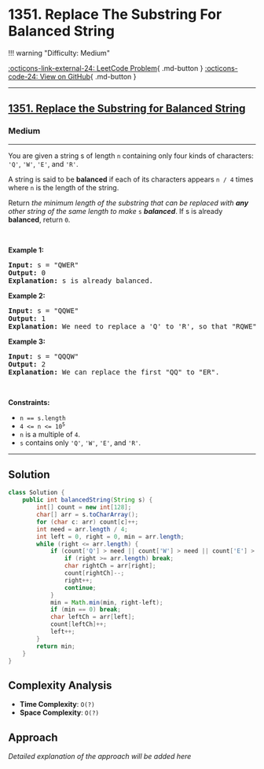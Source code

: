 # 1351. Replace The Substring For Balanced String

!!! warning "Difficulty: Medium"

[:octicons-link-external-24: LeetCode Problem](https://leetcode.com/problems/replace-the-substring-for-balanced-string/){ .md-button }
[:octicons-code-24: View on GitHub](https://github.com/RAJ8664/Leetcode/tree/master/1351-replace-the-substring-for-balanced-string){ .md-button }

---

<h2><a href="https://leetcode.com/problems/replace-the-substring-for-balanced-string">1351. Replace the Substring for Balanced String</a></h2><h3>Medium</h3><hr><p>You are given a string s of length <code>n</code> containing only four kinds of characters: <code>&#39;Q&#39;</code>, <code>&#39;W&#39;</code>, <code>&#39;E&#39;</code>, and <code>&#39;R&#39;</code>.</p>

<p>A string is said to be <strong>balanced</strong><em> </em>if each of its characters appears <code>n / 4</code> times where <code>n</code> is the length of the string.</p>

<p>Return <em>the minimum length of the substring that can be replaced with <strong>any</strong> other string of the same length to make </em><code>s</code><em> <strong>balanced</strong></em>. If s is already <strong>balanced</strong>, return <code>0</code>.</p>

<p>&nbsp;</p>
<p><strong class="example">Example 1:</strong></p>

<pre>
<strong>Input:</strong> s = &quot;QWER&quot;
<strong>Output:</strong> 0
<strong>Explanation:</strong> s is already balanced.
</pre>

<p><strong class="example">Example 2:</strong></p>

<pre>
<strong>Input:</strong> s = &quot;QQWE&quot;
<strong>Output:</strong> 1
<strong>Explanation:</strong> We need to replace a &#39;Q&#39; to &#39;R&#39;, so that &quot;RQWE&quot; (or &quot;QRWE&quot;) is balanced.
</pre>

<p><strong class="example">Example 3:</strong></p>

<pre>
<strong>Input:</strong> s = &quot;QQQW&quot;
<strong>Output:</strong> 2
<strong>Explanation:</strong> We can replace the first &quot;QQ&quot; to &quot;ER&quot;. 
</pre>

<p>&nbsp;</p>
<p><strong>Constraints:</strong></p>

<ul>
	<li><code>n == s.length</code></li>
	<li><code>4 &lt;= n &lt;= 10<sup>5</sup></code></li>
	<li><code>n</code> is a multiple of <code>4</code>.</li>
	<li><code>s</code> contains only <code>&#39;Q&#39;</code>, <code>&#39;W&#39;</code>, <code>&#39;E&#39;</code>, and <code>&#39;R&#39;</code>.</li>
</ul>


---

## Solution

```java
class Solution {
    public int balancedString(String s) {
        int[] count = new int[128];
        char[] arr = s.toCharArray();
        for (char c: arr) count[c]++;
        int need = arr.length / 4;
        int left = 0, right = 0, min = arr.length;
        while (right <= arr.length) {
            if (count['Q'] > need || count['W'] > need || count['E'] > need || count['R'] > need) {
				if (right >= arr.length) break;
                char rightCh = arr[right];
                count[rightCh]--;
                right++;
                continue;
            }
            min = Math.min(min, right-left);
            if (min == 0) break;
            char leftCh = arr[left];
            count[leftCh]++;
            left++;
        }
        return min;
    }
}
```

## Complexity Analysis

- **Time Complexity**: `O(?)`
- **Space Complexity**: `O(?)`

## Approach

*Detailed explanation of the approach will be added here*

